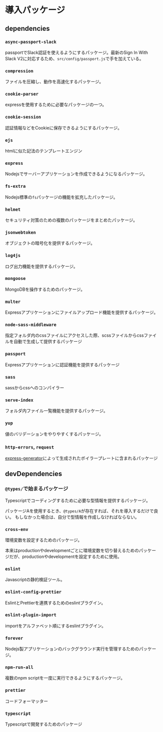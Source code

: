 # 導入パッケージ

## dependencies

### `async-passport-slack`

passportでSlack認証を使えるようにするパッケージ。最新のSign In With Slack V2に対応するため、`src/config/passport.js`で手を加えている。

### `compression`

ファイルを圧縮し、動作を高速化するパッケージ。

### `cookie-parser`

expressを使用するために必要なパッケージの一つ。

### `cookie-session`

認証情報などをCookieに保存できるようにするパッケージ。

### `ejs`

htmlに似た記法のテンプレートエンジン

### `express`

Nodejsでサーバーアプリケーションを作成できるようになるパッケージ。

### `fs-extra`

Nodejs標準の`fs`パッケージの機能を拡充したパッケージ。

### `helmet`

セキュリティ対策のための複数のパッケージをまとめたパッケージ。

### `jsonwebtoken`

オブジェクトの暗号化を提供するパッケージ。

### `log4js`

ログ出力機能を提供するパッケージ。

### `mongoose`

MongoDBを操作するためのパッケージ。

### `multer`

Expressアプリケーションにファイルアップロード機能を提供するパッケージ。

### `node-sass-middleware`

指定フォルダ内のcssファイルにアクセスした際、scssファイルからcssファイルを自動で生成して提供するパッケージ

### `passport`

Expressアプリケーションに認証機能を提供するパッケージ

### `sass`

sassからcssへのコンパイラー

### `serve-index`

フォルダ内ファイル一覧機能を提供するパッケージ。

### `yup`

値のバリデーションをやりやすくするパッケージ。

### `http-errors`, `request`

[express-generator](https://www.npmjs.com/package/express-generator)によって生成されたボイラープレートに含まれるパッケージ

## devDependencies

### `@types/`で始まるパッケージ

Typescriptでコーディングするために必要な型情報を提供するパッケージ。

パッケージAを使用するとき、`@types/A`が存在すれば、それを導入するだけで良い。
もしなかった場合は、自分で型情報を作成しなければならない。

### `cross-env`

環境変数を設定するためのパッケージ。

本来はproductionやdevelopmentごとに環境変数を切り替えるためのパッケージだが、productionやdevelopmentを設定するために使用。

### `eslint`

Javascriptの静的検証ツール。

### `eslint-config-prettier`

EslintとPrettierを連携するためのeslintプラグイン。

### `eslint-plugin-import`

importをアルファベット順にするeslintプラグイン。

### `forever`

Nodejs製アプリケーションのバックグラウンド実行を管理するためのパッケージ。

### `npm-run-all`

複数のnpm scriptを一度に実行できるようにするパッケージ。

### `prettier`

コードフォーマッター

### `typescript`

Typescriptで開発するためのパッケージ
